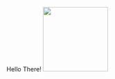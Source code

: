 <div>
  Hello There!
  <img src="https://media.giphy.com/media/w3J7mstYCISqs/giphy.gif" height="150" />
</div>
